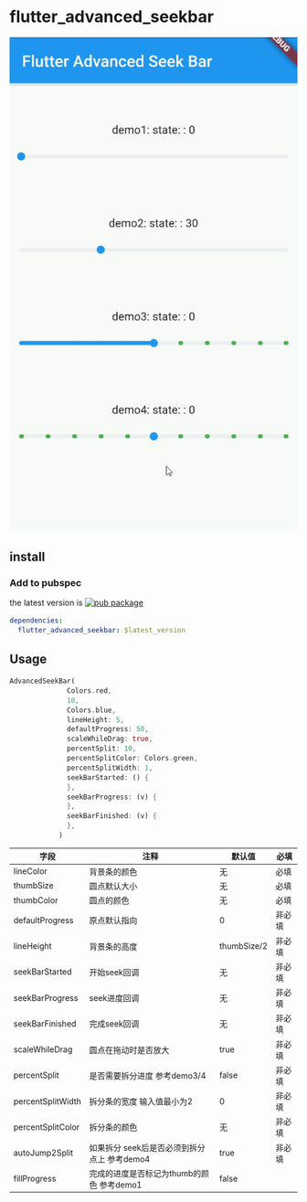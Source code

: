 # flutter_advanced_seekbar

![](https://raw.githubusercontent.com/jiang111/flutter_advanced_seekbar/master/img/demo.gif)


## install

### Add to pubspec

the latest version is [![pub package](https://img.shields.io/pub/v/flutter_advanced_seekbar.svg)](https://pub.dartlang.org/packages/flutter_advanced_seekbar)

```yaml
dependencies:
  flutter_advanced_seekbar: $latest_version
```

## Usage 
```dart
AdvancedSeekBar(
              Colors.red,
              10,
              Colors.blue,
              lineHeight: 5,
              defaultProgress: 50,
              scaleWhileDrag: true,
              percentSplit: 10,
              percentSplitColor: Colors.green,
              percentSplitWidth: 1,
              seekBarStarted: () {
              },
              seekBarProgress: (v) {
              },
              seekBarFinished: (v) {
              },
            )
```


| 字段 | 注释 | 默认值 | 必填 |
| -- | -- | -- | -- |
| lineColor | 背景条的颜色 |无| 必填 |
| thumbSize | 圆点默认大小 |无 | 必填 |
| thumbColor | 圆点的颜色  |无| 必填 |
| defaultProgress | 原点默认指向 |0|  非必填 |
| lineHeight | 背景条的高度  |thumbSize/2| 非必填 |
| seekBarStarted | 开始seek回调  |无| 非必填 |
| seekBarProgress | seek进度回调  |无| 非必填 | 
| seekBarFinished | 完成seek回调  |无| 非必填 | 
| scaleWhileDrag | 圆点在拖动时是否放大 |true | 非必填 | 
| percentSplit | 是否需要拆分进度 参考demo3/4  |false| 非必填 | 
| percentSplitWidth | 拆分条的宽度 输入值最小为2  |0| 非必填 | 
| percentSplitColor | 拆分条的颜色  |无| 非必填 | 
| autoJump2Split | 如果拆分 seek后是否必须到拆分点上 参考demo4 |true| 非必填 | 
| fillProgress | 完成的进度是否标记为thumb的颜色 参考demo1 |false| | 非必填 | 


